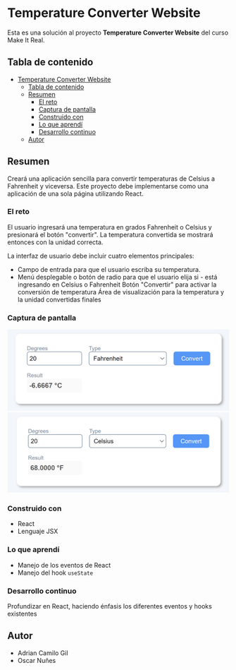 # Temperature Converter Website

Esta es una solución al proyecto **Temperature Converter Website** del curso Make It Real.

## Tabla de contenido

- [Temperature Converter Website](#temperature-converter-website)
  - [Tabla de contenido](#tabla-de-contenido)
  - [Resumen](#resumen)
    - [El reto](#el-reto)
    - [Captura de pantalla](#captura-de-pantalla)
    - [Construido con](#construido-con)
    - [Lo que aprendí](#lo-que-aprendí)
    - [Desarrollo continuo](#desarrollo-continuo)
  - [Autor](#autor)

## Resumen

Creará una aplicación sencilla para convertir temperaturas de Celsius a Fahrenheit y viceversa. Este proyecto debe implementarse como una aplicación de una sola página utilizando React.

### El reto

El usuario ingresará una temperatura en grados Fahrenheit o Celsius y presionará el botón "convertir". La temperatura convertida se mostrará entonces con la unidad correcta.

La interfaz de usuario debe incluir cuatro elementos principales:

- Campo de entrada para que el usuario escriba su temperatura.
- Menú desplegable o botón de radio para que el usuario elija si - está ingresando en Celsius o Fahrenheit
  Botón "Convertir" para activar la conversión de temperatura
  Área de visualización para la temperatura y la unidad convertidas finales

### Captura de pantalla

![](./src/assets/Screenshot_1.png)
![](./src/assets/Screenshot_2.png)

### Construido con

- React
- Lenguaje JSX

### Lo que aprendí

- Manejo de los eventos de React
- Manejo del hook `useState`

### Desarrollo continuo

Profundizar en React, haciendo énfasis los diferentes eventos y hooks existentes

## Autor

- Adrian Camilo Gil
- Oscar Nuñes

